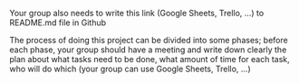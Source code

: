 Your group also needs to write this link (Google Sheets, Trello, ...) to README.md file in Github

The process of doing this project can be divided into some phases; before each phase, your group should have a meeting and write down clearly the plan about what tasks need to be done, what amount of time for each task, who
will do which (your group can use Google Sheets, Trello, ...)

